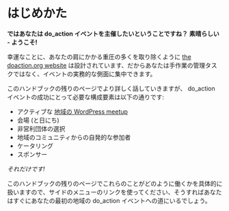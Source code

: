 <!-- # Getting Started -->
# はじめかた

<!-- **So you want to organise your own do_action event? Great – welcome on board!** -->
**ではあなたは do_action イベントを主催したいということですね？ 素晴らしい - ようこそ!**

<!-- Fortunately for you, [the doaction.org website](http://doaction.org/) is designed to take a lot of the heavy-lifting off your shoulders, so you can focus on the practical aspects of the event, rather than the manual admin tasks. -->
幸運なことに、あなたの肩にかかる重圧の多くを取り除くように [the doaction.org website](http://doaction.org/) は設計されています、だからあなたは手作業の管理タスクではなく、イベントの実務的な側面に集中できます。

<!-- We will go over all of this in more detail in the rest of these handbook pages, but the ingredients you need for a successful do_action event are the following: -->
このハンドブックの残りのページでより詳しく話していきますが、 do_action イベントの成功にとって必要な構成要素は以下の通りです:

<!--
*   An active [local WordPress meetup](https://make.wordpress.org/community/handbook/meetup-organizer/welcome/)
*   A venue (and date)
*   A selection of local non-profit organisations
*   Willing participants from your local community
*   Catering
*   Sponsors
-->
*   アクティブな [地域の WordPress meetup](https://make.wordpress.org/community/handbook/meetup-organizer/welcome/)
*   会場 (と日にち)
*   非営利団体の選択
*   地域のコミュニティからの自発的な参加者
*   ケータリング
*   スポンサー

<!-- _That’s it!_ -->
_それだけです!_

<!-- The rest of these handbook pages deal with the specifics of how all of those things work, so use the links in the menu on the side and you’ll soon be on your way to your first local do_action event. -->
このハンドブックの残りのページでこれらのことがどのように働くかを具体的に扱いますので、サイドのメニューのリンクを使ってください、そうすればあなたはすぐにあなたの最初の地域の do_action イベントへの道にいるでしょう。

